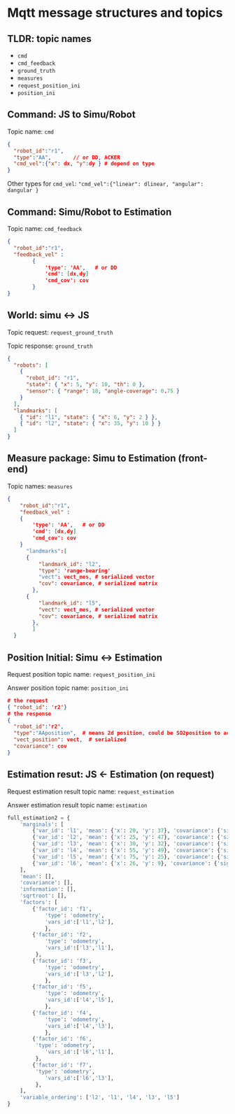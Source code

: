 # Mqtt message structures and topics

## TLDR: topic names

- `cmd`
- `cmd_feedback`
- `ground_truth`
- `measures`
- `request_position_ini`
- `position_ini`

## Command: JS to Simu/Robot

Topic name: `cmd`

```json
{
  "robot_id":"r1",
  "type":"AA",       // or DD, ACKER
  "cmd_vel":{"x": dx, "y":dy } # depend on type
}
```
Other types for `cmd_vel`: `"cmd_vel":{"linear": dlinear, "angular": dangular }`

## Command: Simu/Robot to Estimation

Topic name: `cmd_feedback`

```json
{
  "robot_id":"r1",
  "feedback_vel" :
        {
            'type': 'AA',   # or DD
            'cmd': [dx,dy]
            'cmd_cov': cov
        }
}
```

## World: simu <-> JS

Topic request: `request_ground_truth`

Topic response: `ground_truth`

```json
{
  "robots": [
    {
      "robot_id": "r1",
      "state": { "x": 5, "y": 10, "th": 0 },
      "sensor": { "range": 18, "angle-coverage": 0.75 }
    }
  ],
  "landmarks": [
    { "id": "l1", "state": { "x": 6, "y": 2 } },
    { "id": "l2", "state": { "x": 35, "y": 10 } }
  ]
}
```

## Measure package: Simu to Estimation (front-end)

Topic names: `measures`

```json
{
    "robot_id":"r1",
    "feedback_vel" :
    {
        'type': 'AA',   # or DD
        'cmd': [dx,dy]
        'cmd_cov': cov
    }
      "landmarks":[
      {
          "landmark_id": "l2",
          "type": 'range-bearing'
          "vect": vect_mes, # serialized vector
          "cov": covariance, # serialized matrix
        },
      {
          "landmark_id": "l5",
          "vect": vect_mes, # serialized vector
          "cov": covariance, # serialized matrix
        },
        ]
  }
```

## Position Initial: Simu <-> Estimation

Request position topic name: `request_position_ini`

Answer position topic name: `position_ini`

```json
# the request
{ "robot_id": 'r2'}
# the response
{
  "robot_id":'r2',
  "type":"AAposition",  # means 2d position, could be SO2position to account for orientation
  "vect_position": vect,  # serialized
  "covariance": cov
}
```

## Estimation resut:  JS <- Estimation (on request)

Request estimation result topic name: `request_estimation`

Answer estimation result topic name:  `estimation`

```python
full_estimation2 = {
    'marginals': [
        {'var_id': 'l1', 'mean': {'x': 20, 'y': 37}, 'covariance': {'sigma': [1, 0.3], 'rot':0.5}},
        {'var_id': 'l2', 'mean': {'x': 25, 'y': 47}, 'covariance': {'sigma': [1, 0.3], 'rot':0.5}},
        {'var_id': 'l3', 'mean': {'x': 30, 'y': 32}, 'covariance': {'sigma': [1, 0.3], 'rot':0.5}},
        {'var_id': 'l4', 'mean': {'x': 55, 'y': 49}, 'covariance': {'sigma': [1, 0.3], 'rot':0.5}},
        {'var_id': 'l5', 'mean': {'x': 75, 'y': 25}, 'covariance': {'sigma': [1, 0.3], 'rot':0.5}},
        {'var_id': 'l6', 'mean': {'x': 26, 'y': 9}, 'covariance': {'sigma': [1, 0.3], 'rot':0.5}},
    ],
    'mean': [],
    'covariance': [],
    'information': [],
    'sqrtroot': [],
    'factors': [
        {'factor_id': 'f1',
            'type': 'odometry',
            'vars_id':['l1','l2'],
            },
        {'factor_id': 'f2',
            'type': 'odometry',
            'vars_id':['l3','l1'],
         },
        {'factor_id': 'f3',
            'type': 'odometry',
            'vars_id':['l3','l2'],
            },
        {'factor_id': 'f5',
            'type': 'odometry',
            'vars_id':['l4','l5'],
            },
        {'factor_id': 'f4',
            'type': 'odometry',
            'vars_id':['l4','l3'],
            },
        {'factor_id': 'f6',
         'type': 'odometry',
            'vars_id':['l6','l1'],
         },
        {'factor_id': 'f7',
         'type': 'odometry',
            'vars_id':['l6','l3'],
         },
    ],
    'variable_ordering': ['l2', 'l1', 'l4', 'l3', 'l5']
}
```

